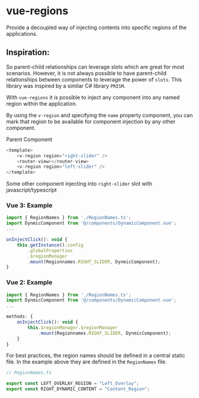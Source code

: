 # vue-regions
Provide a decoupled way of injecting contents into specific regions of the applications.

## Inspiration: 
So parent-child relationships can leverage slots which are great for most scenarios. However, it is not always possible to have parent-child relationships between components to leverage the power of `slots`. This library was inspired by a similar C# library `PRISM`. 

With `vue-regions` it is possible to inject any component into any named region within the application.

By using the `v-region` and specifying the `name` property component, you can mark that region to be available for component injection by any other component.

Parent Component
```js
<template>
    <v-region region="right-slider" />
    <router-view></router-view>
    <v-region region="left-slider" />
</template>

```

Some other component injecting into `right-slider` slot with javascript/typescript

### Vue 3: Example
```js
import { RegionNames } from './RegionNames.ts';
import DynmicComponent from '@/components/DynamicComponent.vue';
...

onInjectClick(): void {
    this.getInstance().config
        .globalProperties
        .$regionManager
        .mount(Regionnames.RIGHT_SLIDER, DynmicComponent);
}

```

### Vue 2: Example
```js
import { RegionNames } from './RegionNames.ts';
import DynmicComponent from '@/components/DynamicComponent.vue';
...

methods: {    
    onInjectClick(): void {
        this.$regionManager.$regionManager
            .mount(Regionnames.RIGHT_SLIDER, DynmicComponent);
    }
}

```

For best practices, the region names should be defined in a central static file.
In the example above they are defined in the `RegionNames` file.

```js
// RegionNames.ts

export const LEFT_OVERLAY_REGION = "Left_Overlay";
export const RIGHT_DYNAMIC_CONTENT = "Content_Region";

```

